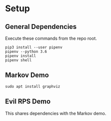 # Setup

## General Dependencies

Execute these commands from the repo root.

```
pip3 install --user pipenv
pipenv --python 3.6
pipenv install
pipenv shell

```

## Markov Demo
```
sudo apt install graphviz
```

## Evil RPS Demo

This shares dependencies with the Markov demo.
